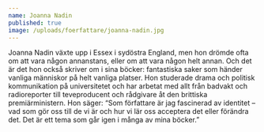 ```yaml
---
name: Joanna Nadin
published: true
image: /uploads/foerfattare/joanna-nadin.jpg
---
```

Joanna Nadin växte upp i Essex i sydöstra England, men hon drömde ofta om att vara någon annanstans, eller om att vara någon helt annan. Och det är det hon också skriver om i sina böcker: fantastiska saker som händer vanliga människor på helt vanliga platser. Hon studerade drama och politisk kommunikation på universitetet och har arbetat med allt från badvakt och radioreporter till teveproducent och rådgivare åt den brittiska premiärministern. Hon säger: “Som författare är jag fascinerad av identitet – vad som gör oss till de vi är och hur vi lär oss acceptera det eller förändra det. Det är ett tema som går igen i många av mina böcker.”
